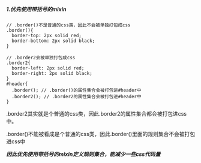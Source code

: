 ##### 1.优先使用带括号的mixin
```less
// .border()不是普通的css类，因此不会被单独打包成css
.border(){
  border-top: 2px solid red;
  border-bottom: 2px solid black;
}

// .border2会被单独打包成css
.border2{
  border-left: 2px solid red;
  border-right: 2px solid black;
}
#header{
  .border(); // .border()的属性集合会被打包进#header中
  .border2(); // .border2的属性集合会被打包进#header中
}

```
.border2其实就是个普通的css类，因此.border2的属性集合都会被打包进css中。

.border()不能被看成是个普通的css类，因此.border()里面的规则集合不会被打包进css中

***因此优先使用带括号的mixin定义规则集合，能减少一些css代码量***

